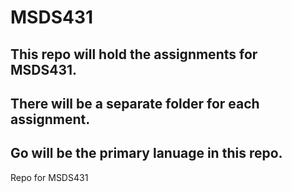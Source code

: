 # MSDS431
## This repo will hold the assignments for MSDS431.
## There will be a separate folder for each assignment.
## Go will be the primary lanuage in this repo.
Repo for MSDS431
